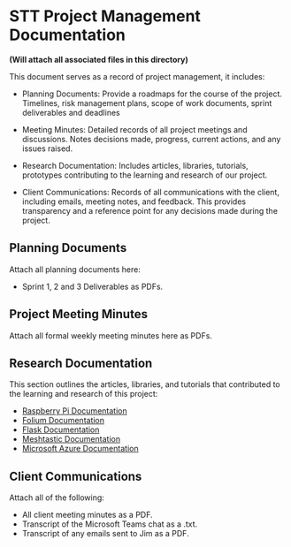 # STT Project Management Documentation

**(Will attach all associated files in this directory)**

This document serves as a record of project management, it includes:
- Planning Documents: Provide a roadmaps for the course of the project. Timelines, risk management plans, scope of work documents, sprint deliverables and deadlines

- Meeting Minutes: Detailed records of all project meetings and discussions. Notes decisions made, progress, current actions, and any issues raised.

- Research Documentation: Includes articles, libraries, tutorials, prototypes contributing to the learning and research of our project.

- Client Communications: Records of all communications with the client, including emails, meeting notes, and feedback. This provides transparency and a reference point for any decisions made during the project.

## Planning Documents

Attach all planning documents here:
- Sprint 1, 2 and 3 Deliverables as PDFs.

## Project Meeting Minutes

Attach all formal weekly meeting minutes here as PDFs.

## Research Documentation

This section outlines the articles, libraries, and tutorials that contributed to the learning and research of this project:
- [Raspberry Pi Documentation](https://www.raspberrypi.com/documentation/)
- [Folium Documentation](https://python-visualization.github.io/folium/latest/)
- [Flask Documentation](https://flask.palletsprojects.com/en/3.0.x/)
- [Meshtastic Documentation](https://meshtastic.org/docs/development/docs/)
- [Microsoft Azure Documentation](https://learn.microsoft.com/en-us/azure/?product=popular)

## Client Communications

Attach all of the following:
- All client meeting minutes as a PDF.
- Transcript of the Microsoft Teams chat as a .txt.
- Transcript of any emails sent to Jim as a PDF.